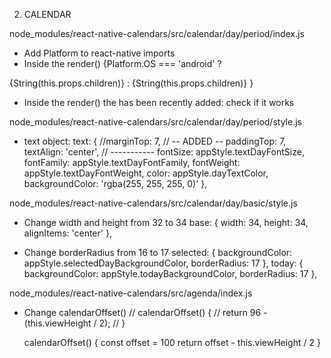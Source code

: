 2. CALENDAR

node_modules/react-native-calendars/src/calendar/day/period/index.js

- Add Platform to react-native imports
- Inside the render()
{Platform.OS === 'android' ?
<View>
    <Text allowFontScaling={false} style={[textStyle, containerStyle]}>{String(this.props.children)}</Text>
</View>
:
<View style={containerStyle}>
    <Text allowFontScaling={false} style={textStyle}>{String(this.props.children)}</Text>
</View>
}

- Inside the render() the <Dot></Dot> has been recently added: check if it works
<Dot
    theme={theme}
    isMarked={marked}
    dotColor={dotColor}
/>

node_modules/react-native-calendars/src/calendar/day/period/style.js

- text object:
    text: {
      //marginTop: 7,
      // -- ADDED --
      paddingTop: 7,
      textAlign: 'center',
      // -----------
      fontSize: appStyle.textDayFontSize,
      fontFamily: appStyle.textDayFontFamily,
      fontWeight: appStyle.textDayFontWeight,
      color: appStyle.dayTextColor,
      backgroundColor: 'rgba(255, 255, 255, 0)'
    },

node_modules/react-native-calendars/src/calendar/day/basic/style.js

- Change width and height from 32 to 34
    base: {
      width: 34,
      height: 34,
      alignItems: 'center'
    },

- Change borderRadius from 16 to 17
    selected: {
      backgroundColor: appStyle.selectedDayBackgroundColor,
      borderRadius: 17
    },
    today: {
      backgroundColor: appStyle.todayBackgroundColor,
      borderRadius: 17
    },

node_modules/react-native-calendars/src/agenda/index.js

- Change calendarOffset()
  // calendarOffset() {
  //   return 96 - (this.viewHeight / 2);
  // }

  calendarOffset() {
    const offset = 100
    return offset - this.viewHeight / 2
  }